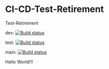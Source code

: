 # CI-CD-Test-Retirement
Test-Retirement

dev: [![Build status](https://build.appcenter.ms/v0.1/apps/f8c02a3d-199e-4075-969d-092b54cffa85/branches/dev/badge)](https://appcenter.ms)

test: [![Build status](https://build.appcenter.ms/v0.1/apps/f8c02a3d-199e-4075-969d-092b54cffa85/branches/test/badge)](https://appcenter.ms)

main: [![Build status](https://build.appcenter.ms/v0.1/apps/f8c02a3d-199e-4075-969d-092b54cffa85/branches/main/badge)](https://appcenter.ms)

Hello World!!!

